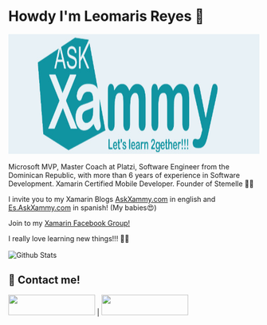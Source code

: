 # Howdy I'm Leomaris Reyes 🙋‍

<img src="https://github.com/LeomarisReyes/leomarisreyes/blob/master/LogoAskXammy.jpeg" height="240" width="910" title="AskXammy"/>


Microsoft MVP, Master Coach at Platzi, Software Engineer from the Dominican Republic, with more than 6 years of experience in Software Development. Xamarin Certified Mobile Developer. Founder  of Stemelle 👩‍💻

I invite you to my Xamarin Blogs <a href="https://askxammy.com">AskXammy.com</a> in english and <a href="https://es.askxammy.com">Es.AskXammy.com</a> in spanish! (My babies😍)

Join to my <a href="https://www.facebook.com/groups/aprendiendoxamarinformsynetcore">Xamarin Facebook Group!</a> 

I really love learning new things!!! 💚💕

<img align="center" src="https://github-readme-stats.vercel.app/api?username=LeomarisReyes&include_all_commits=true&count_private=true&show_icons=true&line_height=20&title_color=d55e9a&icon_color=2234AE&text_color=D3D3D3&bg_color=0,000000,130F40" alt="Github Stats">


## 📝  Contact me!
   
<a href="https://do.linkedin.com/in/leomaris-reyes-1b598661" target="_blank"><img src="https://img.shields.io/badge/linkedin-%230077B5.svg?&style=for-the-badge&logo=linkedin&logoColor=white" height="41" width="174"></a> | <a href="https://twitter.com/LeomarisReyes11" target="_blank"><img src="https://img.shields.io/badge/twitter-%231DA1F2.svg?&style=for-the-badge&logo=twitter&logoColor=white" height="41" width="174"></a>

